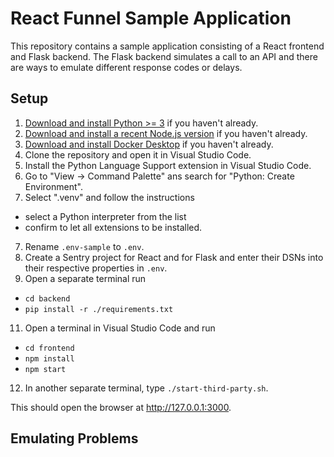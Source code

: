 # React Funnel Sample Application

This repository contains a sample application consisting of a React frontend and Flask backend.
The Flask backend simulates a call to an API and there are ways to emulate different response codes or delays.

## Setup

1. [Download and install Python >= 3](https://www.python.org/downloads/) if you haven't already.
2. [Download and install a recent Node.js version](https://nodejs.org/en/download) if you haven't already.
3. [Download and install Docker Desktop](https://docs.docker.com/desktop/install/mac-install/) if you haven't already. 
3. Clone the repository and open it in Visual Studio Code.
4. Install the Python Language Support extension in Visual Studio Code.
5. Go to "View -> Command Palette" ans search for "Python: Create Environment".
6. Select ".venv" and follow the instructions 
- select a Python interpreter from the list
- confirm to let all extensions to be installed.
7. Rename `.env-sample` to `.env`.
8. Create a Sentry project for React and for Flask and enter their DSNs into their respective properties in `.env`.
10. Open a separate terminal run
- `cd backend`
- `pip install -r ./requirements.txt`
11. Open a terminal in Visual Studio Code and run
- `cd frontend`
- `npm install`
- `npm start`
12. In another separate terminal, type `./start-third-party.sh`.

This should open the browser at http://127.0.0.1:3000.

## Emulating Problems

